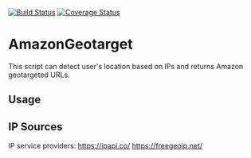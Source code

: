 [![Build Status](https://travis-ci.org/Jun711/amazon-geotarget?branch=master)](https://travis-ci.org/Jun711/amazon-geotarget?branch=master)
[![Coverage Status](https://coveralls.io/repos/github/Jun711/amazon-geotarget/badge.svg?branch=master)](https://coveralls.io/github/Jun711/amazon-geotarget?branch=master)

# AmazonGeotarget

This script can detect user's location based on IPs
and returns Amazon geotargeted URLs.

## Usage


## IP Sources
IP service providers:
https://ipapi.co/
https://freegeoip.net/

